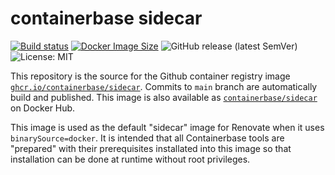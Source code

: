 # containerbase sidecar

[![Build status](https://github.com/containerbase/sidecar/actions/workflows/build.yml/badge.svg)](https://github.com/containerbase/sidecar/actions/workflows/build.yml?query=branch%3Amain)
[![Docker Image Size](https://badgen.net/docker/size/containerbase/sidecar/latest)](https://hub.docker.com/r/containerbase/sidecar)
![GitHub release (latest SemVer)](https://img.shields.io/github/v/release/containerbase/sidecar)
![License: MIT](https://img.shields.io/github/license/containerbase/sidecar)

This repository is the source for the Github container registry image [`ghcr.io/containerbase/sidecar`](https://github.com/containerbase/sidecar/pkgs/container/sidecar).
Commits to `main` branch are automatically build and published.
This image is also available as [`containerbase/sidecar`](https://hub.docker.com/r/containerbase/sidecar) on Docker Hub.

This image is used as the default "sidecar" image for Renovate when it uses `binarySource=docker`.
It is intended that all Containerbase tools are "prepared" with their prerequisites installated into this image so that installation can be done at runtime without root privileges.
